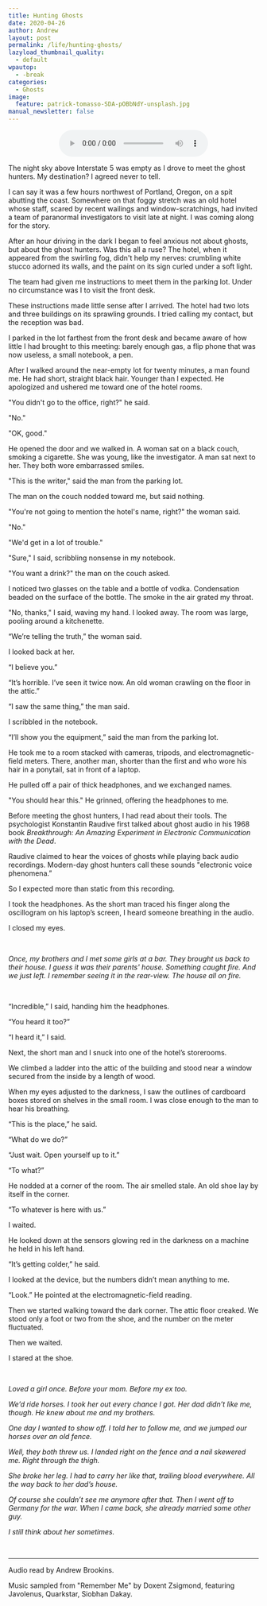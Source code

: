 ```yaml
---
title: Hunting Ghosts
date: 2020-04-26
author: Andrew
layout: post
permalink: /life/hunting-ghosts/
lazyload_thumbnail_quality:
  - default
wpautop:
  - -break
categories:
  - Ghosts
image:
  feature: patrick-tomasso-SDA-pOBbNdY-unsplash.jpg
manual_newsletter: false
---
```


<p>
  <center>
    <audio id="player" src="/assets/audio/hunting-ghosts.mp3" controls>
      <a href="/assets/audio/hunting-ghosts.mp3">Download audio version</a>
    </audio>
  </center>
</p>

The night sky above Interstate 5 was empty as I drove to meet the ghost hunters. My destination? I agreed never to tell.

I can say it was a few hours northwest of Portland, Oregon, on a spit abutting the coast. Somewhere on that foggy stretch was an old hotel whose staff, scared by recent wailings and window-scratchings, had invited a team of paranormal investigators to visit late at night. I was coming along for the story.

After an hour driving in the dark I began to feel anxious not about ghosts, but about the ghost hunters. Was this all a ruse? The hotel, when it appeared from the swirling fog, didn't help my nerves: crumbling white stucco adorned its walls, and the paint on its sign curled under a soft light.

The team had given me instructions to meet them in the parking lot. Under no circumstance was I to visit the front desk.

These instructions made little sense after I arrived. The hotel had two lots and three buildings on its sprawling grounds. I tried calling my contact, but the reception was bad.

I parked in the lot farthest from the front desk and became aware of how little I had brought to this meeting: barely enough gas, a flip phone that was now useless, a small notebook, a pen.

After I walked around the near-empty lot for twenty minutes, a man found me. He had short, straight black hair. Younger than I expected. He apologized and ushered me toward one of the hotel rooms.

"You didn't go to the office, right?" he said.

"No."

"OK, good."

He opened the door and we walked in. A woman sat on a black couch, smoking a cigarette. She was young, like the investigator. A man sat next to her. They both wore embarrassed smiles.

"This is the writer," said the man from the parking lot.

The man on the couch nodded toward me, but said nothing.

"You're not going to mention the hotel's name, right?" the woman said.

"No."

"We'd get in a lot of trouble."

"Sure," I said, scribbling nonsense in my notebook.

"You want a drink?" the man on the couch asked.

I noticed two glasses on the table and a bottle of vodka. Condensation beaded on the surface of the bottle. The smoke in the air grated my throat.

"No, thanks," I said, waving my hand. I looked away. The room was large, pooling around a kitchenette.

“We’re telling the truth,” the woman said.

I looked back at her.

“I believe you.”

“It’s horrible. I’ve seen it twice now. An old woman crawling on the floor in the attic.”

“I saw the same thing,” the man said.

I scribbled in the notebook.

“I’ll show you the equipment,” said the man from the parking lot.

He took me to a room stacked with cameras, tripods, and electromagnetic-field meters. There, another man, shorter than the first and who wore his hair in a ponytail, sat in front of a laptop.

He pulled off a pair of thick headphones, and we exchanged names.

"You should hear this." He grinned, offering the headphones to me.

Before meeting the ghost hunters, I had read about their tools. The psychologist Konstantin Raudive first talked about ghost audio in his 1968 book _Breakthrough: An Amazing Experiment in Electronic Communication with the Dead_.

Raudive claimed to hear the voices of ghosts while playing back audio recordings. Modern-day ghost hunters call these sounds "electronic voice phenomena.”

So I expected more than static from this recording.

I took the headphones. As the short man traced his finger along the oscillogram on his laptop’s screen, I heard someone breathing in the audio.

I closed my eyes.

<br/>

*Once, my brothers and I met some girls at a bar. They brought us back to their house. I guess it was their parents' house. Something caught fire. And we just left. I remember seeing it in the rear-view. The house all on fire.*

<br/>

“Incredible,” I said, handing him the headphones.

“You heard it too?”

“I heard it,” I said.

Next, the short man and I snuck into one of the hotel’s storerooms.

We climbed a ladder into the attic of the building and stood near a window secured from the inside by a length of wood.

When my eyes adjusted to the darkness, I saw the outlines of cardboard boxes stored on shelves in the small room. I was close enough to the man to hear his breathing.

“This is the place,” he said.

“What do we do?”

“Just wait. Open yourself up to it.”

“To what?”

He nodded at a corner of the room. The air smelled stale. An old shoe lay by itself in the corner.

“To whatever is here with us.”

I waited.

He looked down at the sensors glowing red in the darkness on a machine he held in his left hand.

“It’s getting colder,” he said.

I looked at the device, but the numbers didn’t mean anything to me.

“Look.” He pointed at the electromagnetic-field reading.

Then we started walking toward the dark corner. The attic floor creaked. We stood only a foot or two from the shoe, and the number on the meter fluctuated.

Then we waited.

I stared at the shoe.

<br/>

*Loved a girl once. Before your mom. Before my ex too.*

*We’d ride horses. I took her out every chance I got. Her dad didn’t like me, though. He knew about me and my brothers.*

*One day I wanted to show off. I told her to follow me, and we jumped our horses over an old fence.*

*Well, they both threw us. I landed right on the fence and a nail skewered me. Right through the thigh.*

*She broke her leg. I had to carry her like that, trailing blood everywhere. All the way back to her dad’s house.*

*Of course she couldn’t see me anymore after that. Then I went off to Germany for the war. When I came back, she already married some other guy.*

*I still think about her sometimes.*


<br/>

---

Audio read by Andrew Brookins.

Music sampled from "Remember Me" by Doxent Zsigmond, featuring Javolenus, Quarkstar, Siobhan Dakay.
<br/>
